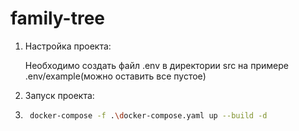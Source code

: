 # family-tree

1. Настройка проекта:

	Необходимо создать файл .env в директории src на примере .env/example(можно оставить все пустое)

3. Запуск проекта:

4. ```bash
	docker-compose -f .\docker-compose.yaml up --build -d
	```
